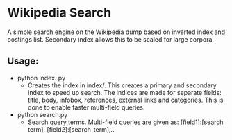 # Wikipedia Search

A simple search engine on the Wikipedia dump based on inverted index and postings list. Secondary index allows this to be scaled for large corpora.

## Usage:

* python index. py
    * Creates the index in index/. This creates a primary and secondary index to speed up search. The indices are made for separate fields: title,      body, infobox, references, external links and categories. This is done to enable faster multi-field queries.
* python search.py
    * Search query terms. Multi-field queries are given as: [field1]:[search term], [field2]:[search_term],..


